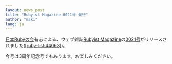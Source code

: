 ```yaml
---
layout: news_post
title: "Rubyist Magazine 0021号 発行"
author: "maki"
lang: ja
---
```


[日本Rubyの会][1]有志による、ウェブ雑誌[Rubyist
Magazine][2]の[0021号][3]がリリースされました([\[ruby-list:44063\]][4])。

今号は3周年記念号でもあります。お楽しみください。



[1]: http://jp.rubyist.net/ 
[2]: http://jp.rubyist.net/magazine/ 
[3]: http://jp.rubyist.net/magazine/?0021 
[4]: http://blade.nagaokaut.ac.jp/cgi-bin/scat.rb/ruby/ruby-list/44063 
